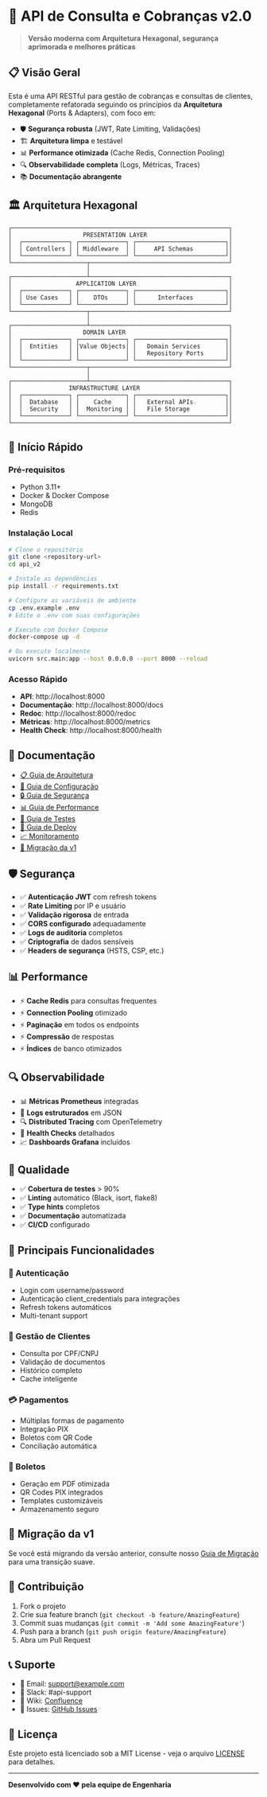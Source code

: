 # 🚀 API de Consulta e Cobranças v2.0

> **Versão moderna com Arquitetura Hexagonal, segurança aprimorada e melhores práticas**

## 📋 Visão Geral

Esta é uma API RESTful para gestão de cobranças e consultas de clientes, completamente refatorada seguindo os princípios da **Arquitetura Hexagonal** (Ports & Adapters), com foco em:

- 🛡️ **Segurança robusta** (JWT, Rate Limiting, Validações)
- 🏗️ **Arquitetura limpa** e testável
- 📊 **Performance otimizada** (Cache Redis, Connection Pooling)
- 🔍 **Observabilidade completa** (Logs, Métricas, Traces)
- 📚 **Documentação abrangente**

## 🏛️ Arquitetura Hexagonal

```
┌─────────────────────────────────────────────────────────────┐
│                    PRESENTATION LAYER                       │
│  ┌─────────────┐ ┌─────────────┐ ┌─────────────────────────┐│
│  │ Controllers │ │ Middleware  │ │     API Schemas         ││
│  └─────────────┘ └─────────────┘ └─────────────────────────┘│
└─────────────────────┬───────────────────────────────────────┘
                      │
┌─────────────────────┴───────────────────────────────────────┐
│                  APPLICATION LAYER                          │
│  ┌─────────────┐ ┌─────────────┐ ┌─────────────────────────┐│
│  │ Use Cases   │ │    DTOs     │ │      Interfaces         ││
│  └─────────────┘ └─────────────┘ └─────────────────────────┘│
└─────────────────────┬───────────────────────────────────────┘
                      │
┌─────────────────────┴───────────────────────────────────────┐
│                    DOMAIN LAYER                             │
│  ┌─────────────┐ ┌─────────────┐ ┌─────────────────────────┐│
│  │  Entities   │ │Value Objects│ │   Domain Services       ││
│  │             │ │             │ │   Repository Ports      ││
│  └─────────────┘ └─────────────┘ └─────────────────────────┘│
└─────────────────────┬───────────────────────────────────────┘
                      │
┌─────────────────────┴───────────────────────────────────────┐
│                INFRASTRUCTURE LAYER                         │
│  ┌─────────────┐ ┌─────────────┐ ┌─────────────────────────┐│
│  │  Database   │ │    Cache    │ │   External APIs         ││
│  │  Security   │ │  Monitoring │ │   File Storage          ││
│  └─────────────┘ └─────────────┘ └─────────────────────────┘│
└─────────────────────────────────────────────────────────────┘
```

## 🚀 Início Rápido

### Pré-requisitos

- Python 3.11+
- Docker & Docker Compose
- MongoDB
- Redis

### Instalação Local

```bash
# Clone o repositório
git clone <repository-url>
cd api_v2

# Instale as dependências
pip install -r requirements.txt

# Configure as variáveis de ambiente
cp .env.example .env
# Edite o .env com suas configurações

# Execute com Docker Compose
docker-compose up -d

# Ou execute localmente
uvicorn src.main:app --host 0.0.0.0 --port 8000 --reload
```

### Acesso Rápido

- **API**: http://localhost:8000
- **Documentação**: http://localhost:8000/docs
- **Redoc**: http://localhost:8000/redoc
- **Métricas**: http://localhost:8000/metrics
- **Health Check**: http://localhost:8000/health

## 📖 Documentação

- [📋 Guia de Arquitetura](docs/architecture.md)
- [🔧 Guia de Configuração](docs/configuration.md)
- [🔒 Guia de Segurança](docs/security.md)
- [📊 Guia de Performance](docs/performance.md)
- [🧪 Guia de Testes](docs/testing.md)
- [🚀 Guia de Deploy](docs/deployment.md)
- [📈 Monitoramento](docs/monitoring.md)
- [🔄 Migração da v1](docs/migration.md)

## 🛡️ Segurança

- ✅ **Autenticação JWT** com refresh tokens
- ✅ **Rate Limiting** por IP e usuário
- ✅ **Validação rigorosa** de entrada
- ✅ **CORS configurado** adequadamente
- ✅ **Logs de auditoria** completos
- ✅ **Criptografia** de dados sensíveis
- ✅ **Headers de segurança** (HSTS, CSP, etc.)

## 📊 Performance

- ⚡ **Cache Redis** para consultas frequentes
- ⚡ **Connection Pooling** otimizado
- ⚡ **Paginação** em todos os endpoints
- ⚡ **Compressão** de respostas
- ⚡ **Índices** de banco otimizados

## 🔍 Observabilidade

- 📊 **Métricas Prometheus** integradas
- 📝 **Logs estruturados** em JSON
- 🔍 **Distributed Tracing** com OpenTelemetry
- 🏥 **Health Checks** detalhados
- 📈 **Dashboards Grafana** incluídos

## 🧪 Qualidade

- ✅ **Cobertura de testes** > 90%
- ✅ **Linting** automático (Black, isort, flake8)
- ✅ **Type hints** completos
- ✅ **Documentação** automatizada
- ✅ **CI/CD** configurado

## 🌟 Principais Funcionalidades

### 🔐 Autenticação
- Login com username/password
- Autenticação client_credentials para integrações
- Refresh tokens automáticos
- Multi-tenant support

### 👥 Gestão de Clientes
- Consulta por CPF/CNPJ
- Validação de documentos
- Histórico completo
- Cache inteligente

### 💳 Pagamentos
- Múltiplas formas de pagamento
- Integração PIX
- Boletos com QR Code
- Conciliação automática

### 📄 Boletos
- Geração em PDF otimizada
- QR Codes PIX integrados
- Templates customizáveis
- Armazenamento seguro

## 🔄 Migração da v1

Se você está migrando da versão anterior, consulte nosso [Guia de Migração](docs/migration.md) para uma transição suave.

## 🤝 Contribuição

1. Fork o projeto
2. Crie sua feature branch (`git checkout -b feature/AmazingFeature`)
3. Commit suas mudanças (`git commit -m 'Add some AmazingFeature'`)
4. Push para a branch (`git push origin feature/AmazingFeature`)
5. Abra um Pull Request

## 📞 Suporte

- 📧 Email: support@example.com
- 💬 Slack: #api-support
- 📖 Wiki: [Confluence](https://wiki.example.com)
- 🐛 Issues: [GitHub Issues](https://github.com/org/repo/issues)

## 📄 Licença

Este projeto está licenciado sob a MIT License - veja o arquivo [LICENSE](LICENSE) para detalhes.

---

**Desenvolvido com ❤️ pela equipe de Engenharia**